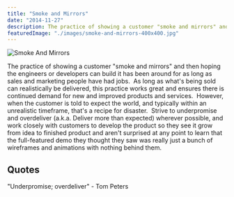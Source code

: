 ```yaml
---
title: "Smoke and Mirrors"
date: "2014-11-27"
description: The practice of showing a customer "smoke and mirrors" and then hoping the engineers or developers can build it has been around for as long as sales and marketing people have had jobs.
featuredImage: "./images/smoke-and-mirrors-400x400.jpg"
---
```


![Smoke And Mirrors](images/smoke-and-mirrors-400x400.jpg)

The practice of showing a customer "smoke and mirrors" and then hoping the engineers or developers can build it has been around for as long as sales and marketing people have had jobs.  As long as what's being sold can realistically be delivered, this practice works great and ensures there is continued demand for new and improved products and services.  However, when the customer is told to expect the world, and typically within an unrealistic timeframe, that's a recipe for disaster.  Strive to underpromise and overdeliver (a.k.a. Deliver more than expected) wherever possible, and work closely with customers to develop the product so they see it grow from idea to finished product and aren't surprised at any point to learn that the full-featured demo they thought they saw was really just a bunch of wireframes and animations with nothing behind them.

## Quotes

"Underpromise; overdeliver" - Tom Peters
